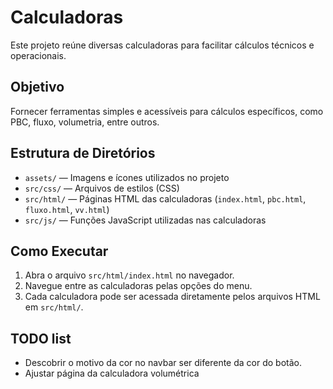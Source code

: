 # Calculadoras

Este projeto reúne diversas calculadoras para facilitar cálculos técnicos e operacionais.

## Objetivo

Fornecer ferramentas simples e acessíveis para cálculos específicos, como PBC, fluxo, volumetria, entre outros.

## Estrutura de Diretórios

- `assets/` — Imagens e ícones utilizados no projeto
- `src/css/` — Arquivos de estilos (CSS)
- `src/html/` — Páginas HTML das calculadoras (`index.html`, `pbc.html`, `fluxo.html`, `vv.html`)
- `src/js/` — Funções JavaScript utilizadas nas calculadoras

## Como Executar

1. Abra o arquivo `src/html/index.html` no navegador.
2. Navegue entre as calculadoras pelas opções do menu.
3. Cada calculadora pode ser acessada diretamente pelos arquivos HTML em `src/html/`.

## TODO list

- Descobrir o motivo da cor no navbar ser diferente da cor do botão.
- Ajustar página da calculadora volumétrica
